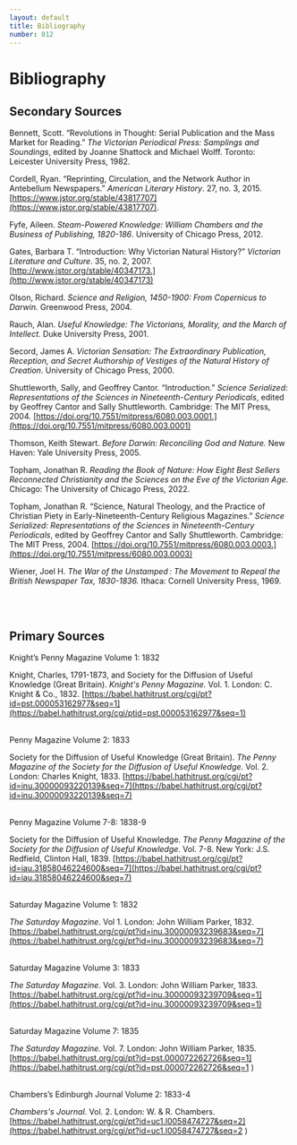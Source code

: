 ```yaml
---
layout: default
title: Bibliography
number: 012
---
```


# Bibliography

## Secondary Sources

Bennett, Scott. “Revolutions in Thought: Serial Publication and the Mass Market for Reading.” _The Victorian Periodical Press: Samplings and Soundings_, edited by Joanne Shattock and Michael Wolff. Toronto: Leicester University Press, 1982.

Cordell, Ryan. “Reprinting, Circulation, and the Network Author in Antebellum Newspapers.” _American Literary History_. 27, no. 3, 2015. [https://www.jstor.org/stable/43817707](https://www.jstor.org/stable/43817707).

Fyfe, Aileen. _Steam-Powered Knowledge: William Chambers and the Business of Publishing, 1820-186_. University of Chicago Press, 2012.

 Gates, Barbara T. “Introduction: Why Victorian Natural History?” _Victorian Literature and Culture_. 35, no. 2, 2007. [http://www.jstor.org/stable/40347173.](http://www.jstor.org/stable/40347173)

Olson, Richard. _Science and Religion, 1450-1900: From Copernicus to Darwin._ Greenwood Press, 2004.

Rauch, Alan. _Useful Knowledge: The Victorians, Morality, and the March of Intellect._ Duke	University Press, 2001.

Secord, James A. _Victorian Sensation: The Extraordinary Publication, Reception, and Secret Authorship of Vestiges of the Natural History of Creation_. University of Chicago Press, 2000.

Shuttleworth, Sally, and Geoffrey Cantor. “Introduction.” _Science Serialized: Representations of the Sciences in Nineteenth-Century Periodicals_, edited by Geoffrey Cantor and Sally Shuttleworth. Cambridge: The MIT Press, 2004. [https://doi.org/10.7551/mitpress/6080.003.0001.](https://doi.org/10.7551/mitpress/6080.003.0001)

Thomson, Keith Stewart. _Before Darwin: Reconciling God and Nature._ New Haven: Yale University Press, 2005.

Topham, Jonathan R. _Reading the Book of Nature: How Eight Best Sellers Reconnected Christianity and the Sciences on the Eve of the Victorian Age._ Chicago: The University of Chicago Press, 2022.

Topham, Jonathan R. “Science, Natural Theology, and the Practice of Christian Piety in Early-Nineteenth-Century Religious Magazines.” _Science Serialized: Representations of the Sciences in Nineteenth-Century Periodicals_, edited by Geoffrey Cantor and Sally Shuttleworth. Cambridge: The MIT Press, 2004. [https://doi.org/10.7551/mitpress/6080.003.0003.](https://doi.org/10.7551/mitpress/6080.003.0003)

Wiener, Joel H. _The War of the Unstamped : The Movement to Repeal the British Newspaper Tax, 1830-1836._ Ithaca: Cornell University Press, 1969.

<br/><br/>

## Primary Sources

Knight’s Penny Magazine Volume 1: 1832

Knight, Charles, 1791-1873, and Society for the Diffusion of Useful Knowledge (Great 	Britain). _Knight's Penny Magazine._ Vol. 1. London: C. Knight & Co., 1832. [https://babel.hathitrust.org/cgi/pt?id=pst.000053162977&seq=1](https://babel.hathitrust.org/cgi/ptid=pst.000053162977&seq=1)
<br/><br/>

Penny Magazine Volume 2: 1833

Society for the Diffusion of Useful Knowledge (Great Britain). _The Penny Magazine of the Society for the Diffusion of Useful Knowledge._ Vol. 2. London: Charles Knight, 1833. [https://babel.hathitrust.org/cgi/pt?id=inu.30000093220139&seq=7](https://babel.hathitrust.org/cgi/pt?id=inu.30000093220139&seq=7)
<br/><br/>

Penny Magazine Volume 7-8: 1838-9

Society for the Diffusion of Useful Knowledge. _The Penny Magazine of the Society for the Diffusion of Useful Knowledge_. Vol. 7-8. New York: J.S. Redfield, Clinton Hall, 1839. [https://babel.hathitrust.org/cgi/pt?id=iau.31858046224600&seq=7](https://babel.hathitrust.org/cgi/pt?id=iau.31858046224600&seq=7)
<br/><br/>

Saturday Magazine Volume 1: 1832

_The Saturday Magazine_. Vol 1. London: John William Parker, 1832. [https://babel.hathitrust.org/cgi/pt?id=inu.30000093239683&seq=7](https://babel.hathitrust.org/cgi/pt?id=inu.30000093239683&seq=7)
<br/><br/>

Saturday Magazine Volume 3: 1833

_The Saturday Magazine_. Vol. 3. London: John William Parker, 1833. [https://babel.hathitrust.org/cgi/pt?id=inu.30000093239709&seq=1](https://babel.hathitrust.org/cgi/pt?id=inu.30000093239709&seq=1)
<br/><br/>

Saturday Magazine Volume 7: 1835

_The Saturday Magazine._ Vol. 7. London: John William Parker, 1835. [https://babel.hathitrust.org/cgi/pt?id=pst.000072262726&seq=1](https://babel.hathitrust.org/cgi/pt?id=pst.000072262726&seq=1 )
<br/><br/>

Chambers’s Edinburgh Journal Volume 2: 1833-4

_Chambers's Journal_. Vol. 2. London: W. & R. Chambers. [https://babel.hathitrust.org/cgi/pt?id=uc1.l0058474727&seq=2](https://babel.hathitrust.org/cgi/pt?id=uc1.l0058474727&seq=2 )

